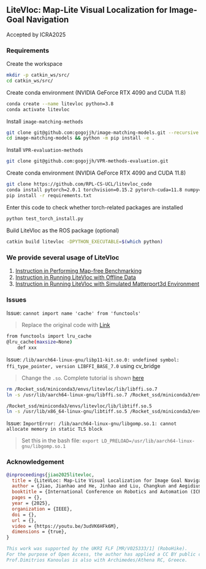 ## LiteVloc: Map-Lite Visual Localization for Image-Goal Navigation 
Accepted by ICRA2025
### Requirements
Create the workspace
```bash
mkdir -p catkin_ws/src/
cd catkin_ws/src/
```
Create conda environment (NVIDIA GeForce RTX 4090 and CUDA 11.8)
```bash
conda create --name litevloc python=3.8
conda activate litevloc
```
Install ```image-matching-methods```
```bash
git clone git@github.com:gogojjh/image-matching-models.git --recursive
cd image-matching-models && python -m pip install -e .
```
Install  ```VPR-evaluation-methods```
```bash
git clone git@github.com:gogojjh/VPR-methods-evaluation.git
```
Create conda environment (NVIDIA GeForce RTX 4090 and CUDA 11.8)
```bash
git clone https://github.com/RPL-CS-UCL/litevloc_code
conda install pytorch=2.0.1 torchvision=0.15.2 pytorch-cuda=11.8 numpy=1.24.3 -c pytorch -c nvidia # use the correct version of cuda for your system
pip install -r requirements.txt
```
Enter this code to check whether torch-related packages are installed
```bash
python test_torch_install.py
```
Build LiteVloc as the ROS package (optional)
```bash
catkin build litevloc -DPYTHON_EXECUTABLE=$(which python)
```

### We provide several usage of LiteVloc
1. [Instruction in Performing Map-free Benchmarking](doc/instruction_map_free_benchmark.md)
2. [Instruction in Running LiteVloc with Offline Data](doc/instruction_vloc_data.md)
3. [Instruction in Running LiteVloc with Simulated Matterport3d Environment](doc/instruction_vnav_simu_matterport3d.md)

### Issues
Issue: ```cannot import name 'cache' from 'functools'```
> Replace the original code with [Link](https://stackoverflow.com/questions/66846743/importerror-cannot-import-name-cache-from-functools)
```bash
from functools import lru_cache
@lru_cache(maxsize=None)
    def xxx
```
Issue: ```/lib/aarch64-linux-gnu/libp11-kit.so.0: undefined symbol: ffi_type_pointer, version LIBFFI_BASE_7.0``` using cv_bridge
> Change the ```.so```. Complete tutorial is shown [here](https://blog.csdn.net/qq_38606680/article/details/129118491)
```bash
rm /Rocket_ssd/miniconda3/envs/litevloc/lib/libffi.so.7
ln -s /usr/lib/aarch64-linux-gnu/libffi.so.7 /Rocket_ssd/miniconda3/envs/litevloc/lib/libffi.so.7
```
```bash
/Rocket_ssd/miniconda3/envs/litevloc/lib/libtiff.so.5
ln -s /usr/lib/x86_64-linux-gnu/libtiff.so.5 /Rocket_ssd/miniconda3/envs/litevloc/lib/libtiff.so.5
```
Issue: ```ImportError: /lib/aarch64-linux-gnu/libgomp.so.1: cannot allocate memory in static TLS block```
> Set this in the bash file: ```export LD_PRELOAD=/usr/lib/aarch64-linux-gnu/libgomp.so.1```

### Acknowledgement

```bibtex
@inproceedings{jiao2025litevloc,
  title = {LiteVLoc: Map-Lite Visual Localization for Image Goal Navigation},
  author = {Jiao, Jianhao and He, Jinhao and Liu, Changkun and Aegidius, Sebastian and Hu, Xiangcheng and Braud, Tristan and Kanoulas, Dimitrios},
  booktitle = {International Conference on Robotics and Automation (ICRA)},
  pages = {},
  year = {2025},
  organization = {IEEE},
  doi = {},
  url = {},
  video = {https://youtu.be/3udVK6HFk6M},
  dimensions = {true},
}
```

```bibtex
This work was supported by the UKRI FLF [MR/V025333/1] (RoboHike).
For the purpose of Open Access, the author has applied a CC BY public copyright license to any Author Accepted Manuscript version arising from this submission.
Prof.Dimitrios Kanoulas is also with Archimedes/Athena RC, Greece.
```



 

